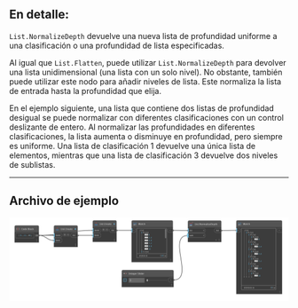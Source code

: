 ## En detalle:
`List.NormalizeDepth` devuelve una nueva lista de profundidad uniforme a una clasificación o una profundidad de lista especificadas.

Al igual que `List.Flatten`, puede utilizar `List.NormalizeDepth` para devolver una lista unidimensional (una lista con un solo nivel). No obstante, también puede utilizar este nodo para añadir niveles de lista. Este normaliza la lista de entrada hasta la profundidad que elija.

En el ejemplo siguiente, una lista que contiene dos listas de profundidad desigual se puede normalizar con diferentes clasificaciones con un control deslizante de entero. Al normalizar las profundidades en diferentes clasificaciones, la lista aumenta o disminuye en profundidad, pero siempre es uniforme. Una lista de clasificación 1 devuelve una única lista de elementos, mientras que una lista de clasificación 3 devuelve dos niveles de sublistas.
___
## Archivo de ejemplo

![List.NormalizeDepth](./DSCore.List.NormalizeDepth_img.jpg)
